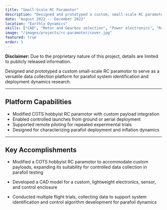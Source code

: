 ```yaml
---
title: "Small-Scale RC Paramotor"
description: "Designed and prototyped a custom, small-scale RC paramotor to serve as a versatile data collection platform for parafoil system identification."
date: "August 2022 -- December 2022"
location: "Earthly Dynamics"
skills: ["CAD", "Motor and Gearbox selection", "Power electronics", "Rapid prototyping", "Electronics layout", "Sensor selection"]
image: "/images/projects/rc-paramotor/cover.jpg"
featured: true
order: 5
---
```


**Disclaimer:** Due to the proprietary nature of this project, details are limited to publicly released information.

Designed and prototyped a custom small-scale RC paramotor to serve as a versatile data collection platform for parafoil system identification and deployment dynamics research.

---

## Platform Capabilities

- Modified COTS hobbyist RC paramotor with custom payload integration
- Enabled controlled launches from ground or aerial deployment
- Supported remote piloting for repeated experimental trials
- Designed for characterizing parafoil deployment and inflation dynamics

---

## Key Accomplishments

- Modified a COTS hobbyist RC paramotor to accommodate custom payloads, expanding its suitability for controlled data collection in parafoil testing

- Developed a CAD model for a custom, lightweight electronics, sensor, and control enclosure

- Conducted multiple flight trials, collecting data to support system identification and control algorithm development for parafoil dynamics
